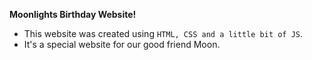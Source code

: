 **Moonlights Birthday Website!**

- This website was created using `HTML, CSS and a little bit of JS`.
- It's a special website for our good friend Moon.
